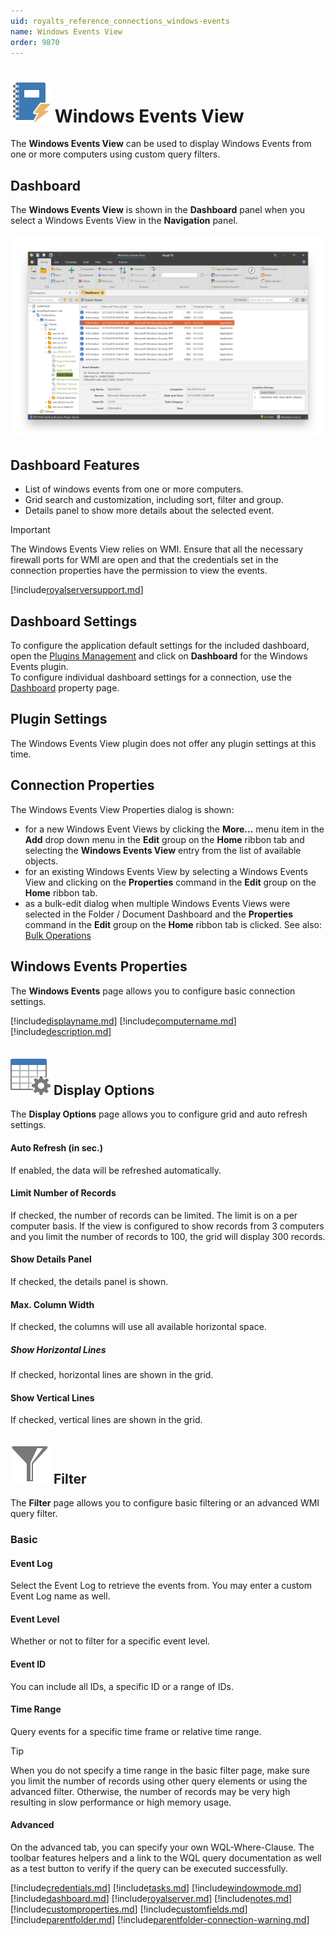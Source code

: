 ```yaml
---
uid: royalts_reference_connections_windows-events
name: Windows Events View
order: 9870
---
```


# ![](/r2022/images/RoyalTS/Plugins/Connections/WindowsEvents/SVG_PluginIcon_32.svg#img_header) Windows Events View
The **Windows Events View** can be used to display Windows Events from one or more computers using custom query filters.

## Dashboard
The **Windows Events View** is shown in the **Dashboard** panel when you select a Windows Events View in the **Navigation** panel.

![WindowsEvents_Dashboard](/r2022/images/RoyalTS/Plugins/Connections/WindowsEvents/windowsevents_dashboard.png)

## Dashboard Features
- List of windows events from one or more computers.
- Grid search and customization, including sort, filter and group.
- Details panel to show more details about the selected event.

> [!Important]
> The Windows Events View relies on WMI. Ensure that all the necessary firewall ports for WMI are open and that the credentials set in the connection properties have the permission to view the events.

[!include[royalserversupport.md](~/royalts/_shared/royalserversupport.md)]

## Dashboard Settings
To configure the application default settings for the included dashboard, open the [Plugins Management](xref:royalts_intro_plugins) and click on **Dashboard** for the Windows Events plugin.  
To configure individual dashboard settings for a connection, use the [Dashboard](#dashboard) property page.

## Plugin Settings
The Windows Events View plugin does not offer any plugin settings at this time.

## Connection Properties
The Windows Events View Properties dialog is shown:
- for a new Windows Event Views by clicking the **More...** menu item in the **Add** drop down menu in the **Edit** group on the **Home** ribbon tab and selecting the **Windows Events View** entry from the list of available objects.
- for an existing Windows Events View by selecting a Windows Events View and clicking on the **Properties** command in the **Edit** group on the **Home** ribbon tab.
- as a bulk-edit dialog when multiple Windows Events Views were selected in the Folder / Document Dashboard and the **Properties** command in the **Edit** group on the **Home** ribbon tab is clicked. See also: [Bulk Operations](xref:royalts_tutorials_bulk)

## Windows Events Properties
The **Windows Events** page allows you to configure basic connection settings.

[!include[displayname.md](~/royalts/_shared/displayname.md)]
[!include[computername.md](~/royalts/_shared/computername.md)]
[!include[description.md](~/royalts/_shared/description.md)]

## ![](/r2022/images/RoyalTS/Plugins/Connections/WindowsEvents/SVG_PageDisplayOptions_32.svg#img_header) Display Options
The **Display Options** page allows you to configure grid and auto refresh settings.

#### Auto Refresh (in sec.)
If enabled, the data will be refreshed automatically.

#### Limit Number of Records
If checked, the number of records can be limited. The limit is on a per computer basis. If the view is configured to show records from 3 computers and you limit the number of records to 100, the grid will display 300 records.

#### Show Details Panel
If checked, the details panel is shown.

#### Max. Column Width
If checked, the columns will use all available horizontal space.

##### Show Horizontal Lines
If checked, horizontal lines are shown in the grid.

#### Show Vertical Lines
If checked, vertical lines are shown in the grid.

## ![](/r2022/images/RoyalTS/Plugins/Connections/WindowsEvents/SVG_ViewFilter_32.svg#img_header) Filter
The **Filter** page allows you to configure basic filtering or an advanced WMI query filter.

### Basic
#### Event Log
Select the Event Log to retrieve the events from. You may enter a custom Event Log name as well.

#### Event Level
Whether or not to filter for a specific event level.

#### Event ID
You can include all IDs, a specific ID or a range of IDs.

#### Time Range
Query events for a specific time frame or relative time range.

> [!Tip]
> When you do not specify a time range in the basic filter page, make sure you limit the number of records using other query elements or using the advanced filter. Otherwise, the number of records may be very high resulting in slow performance or high memory usage.

#### Advanced
On the advanced tab, you can specify your own WQL-Where-Clause. The toolbar features helpers and a link to the WQL query documentation as well as a test button to verify if the query can be executed successfully.

[!include[credentials.md](~/royalts/_shared/credentials.md)]
[!include[tasks.md](~/royalts/_shared/tasks.md)]
[!include[windowmode.md](~/royalts/_shared/windowmode.md)]
[!include[dashboard.md](~/royalts/_shared/dashboard.md)]
[!include[royalserver.md](~/royalts/_shared/royalserver.md)]
[!include[notes.md](~/royalts/_shared/notes.md)]
[!include[customproperties.md](~/royalts/_shared/customproperties.md)]
[!include[customfields.md](~/royalts/_shared/customfields.md)]
[!include[parentfolder.md](~/royalts/_shared/parentfolder.md)]
[!include[parentfolder-connection-warning.md](~/royalts/_shared/parentfolder-connection-warning.md)]
